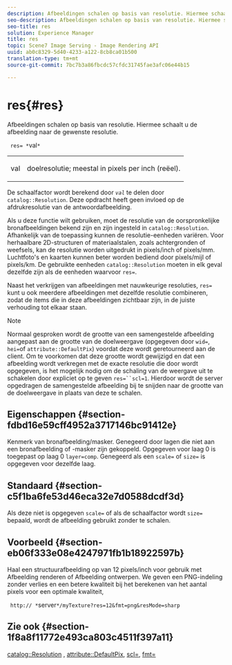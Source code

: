 ```yaml
---
description: Afbeeldingen schalen op basis van resolutie. Hiermee schaalt u de afbeelding naar de gewenste resolutie.
seo-description: Afbeeldingen schalen op basis van resolutie. Hiermee schaalt u de afbeelding naar de gewenste resolutie.
seo-title: res
solution: Experience Manager
title: res
topic: Scene7 Image Serving - Image Rendering API
uuid: ab0c8329-5d40-4233-a122-8cb8ca01b500
translation-type: tm+mt
source-git-commit: 7bc7b3a86fbcdc57cfdc31745fae3afc06e44b15

---
```



# res{#res}

Afbeeldingen schalen op basis van resolutie. Hiermee schaalt u de afbeelding naar de gewenste resolutie.

` res= *`val`*`

<table id="simpletable_E69F3709266749C4A165C90FF18FF5AA"> 
 <tr class="strow"> 
  <td class="stentry"> <p> <span class="varname"> val </span> </p> </td> 
  <td class="stentry"> <p>doelresolutie; meestal in pixels per inch (reëel). </p> </td> 
 </tr> 
</table>

De schaalfactor wordt berekend door *`val`* te delen door `catalog::Resolution`. Deze opdracht heeft geen invloed op de afdrukresolutie van de antwoordafbeelding.

Als u deze functie wilt gebruiken, moet de resolutie van de oorspronkelijke bronafbeeldingen bekend zijn en zijn ingesteld in `catalog::Resolution`. Afhankelijk van de toepassing kunnen de resolutie-eenheden variëren. Voor herhaalbare 2D-structuren of materiaalstalen, zoals achtergronden of weefsels, kan de resolutie worden uitgedrukt in pixels/inch of pixels/mm. Luchtfoto&#39;s en kaarten kunnen beter worden bediend door pixels/mijl of pixels/km. De gebruikte eenheden `catalog::Resolution` moeten in elk geval dezelfde zijn als de eenheden waarvoor `res=`.

Naast het verkrijgen van afbeeldingen met nauwkeurige resoluties, `res=` kunt u ook meerdere afbeeldingen met dezelfde resolutie combineren, zodat de items die in deze afbeeldingen zichtbaar zijn, in de juiste verhouding tot elkaar staan.

>[!NOTE]
>
>Normaal gesproken wordt de grootte van een samengestelde afbeelding aangepast aan de grootte van de doelweergave (opgegeven door `wid=`, `hei=`of `attribute::DefaultPix`) voordat deze wordt geretourneerd aan de client. Om te voorkomen dat deze grootte wordt gewijzigd en dat een afbeelding wordt verkregen met de exacte resolutie die door wordt opgegeven, is het mogelijk nodig om de schaling van de weergave uit te schakelen door expliciet op te geven `res=``scl=1`. Hierdoor wordt de server opgedragen de samengestelde afbeelding bij te snijden naar de grootte van de doelweergave in plaats van deze te schalen.

## Eigenschappen {#section-fdbd16e59cff4952a3717146bc91412e}

Kenmerk van bronafbeelding/masker. Genegeerd door lagen die niet aan een bronafbeelding of -masker zijn gekoppeld. Opgegeven voor laag 0 is toegepast op laag 0 `layer=comp`. Genegeerd als een `scale=` of `size=` is opgegeven voor dezelfde laag.

## Standaard {#section-c5f1ba6fe53d46eca32e7d0588dcdf3d}

Als deze niet is opgegeven `scale=` of als de schaalfactor wordt `size=` bepaald, wordt de afbeelding gebruikt zonder te schalen.

## Voorbeeld {#section-eb06f333e08e4247971fb1b18922597b}

Haal een structuurafbeelding op van 12 pixels/inch voor gebruik met Afbeelding renderen of Afbeelding ontwerpen. We geven een PNG-indeling zonder verlies en een betere kwaliteit bij het berekenen van het aantal pixels voor een optimale kwaliteit,

` http:// *`server`*/myTexture?res=12&fmt=png&resMode=sharp`

## Zie ook {#section-1f8a8f11772e493ca803c4511f397a11}

[catalog::Resolution](../../../../../is-api/image-catalog/image-serving-api-ref/c-image-catalog-reference/c-image-svg-data-reference/c-image-data-reference/r-resolution-cat.md#reference-de489f5f36b64bd0831749546f8728e1) , [attribute::DefaultPix](../../../../../is-api/image-catalog/image-serving-api-ref/c-image-catalog-reference/c-attributes-reference/r-defaultpix.md#reference-996b2c22b30f4fd9b970c84063306df1), [scl=](../../../../../is-api/http-ref/image-serving-api-ref/c-http-protocol-reference/c-command-reference/r-scl.md#reference-b2a74e493d0d407e98fe350551ba3fcc), [fmt=](../../../../../is-api/http-ref/image-serving-api-ref/c-http-protocol-reference/c-command-reference/r-is-http-fmt.md#reference-cdf10043423b45ba9fe15157fb3ae37a)
